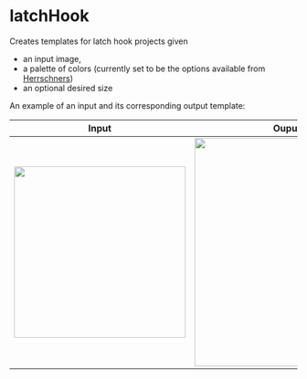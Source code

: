 # latchHook

Creates templates for latch hook projects given 
  * an input image, 
  * a palette of colors (currently set to be the options available from [Herrschners](https://www.herrschners.com/product/herrschners%26%23174-+pre-cut+latch+hook+rug+yarn.do))
  * an optional desired size
  
An example of an input and its corresponding output template:

Input | Ouput Template | Strings Needed
--- | --- | ---
<img src="https://i.imgur.com/ZmyHX0D.jpg" width=300>|<img src="http://i.imgur.com/jd7n0pu.jpg" width=400> | <img src="http://i.imgur.com/yKKt6bL.png" width=200>

